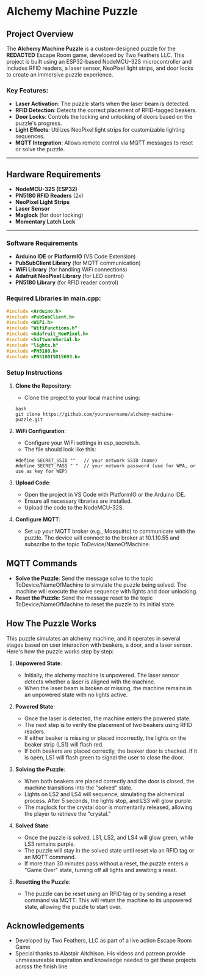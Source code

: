 # Alchemy Machine Puzzle

## Project Overview

The **Alchemy Machine Puzzle** is a custom-designed puzzle for the **REDACTED** Escape Room game, developed by Two Feathers LLC. This project is built using an ESP32-based NodeMCU-32S microcontroller and includes RFID readers, a laser sensor, NeoPixel light strips, and door locks to create an immersive puzzle experience.

### Key Features:
- **Laser Activation**: The puzzle starts when the laser beam is detected.
- **RFID Detection**: Detects the correct placement of RFID-tagged beakers.
- **Door Locks**: Controls the locking and unlocking of doors based on the puzzle's progress.
- **Light Effects**: Utilizes NeoPixel light strips for customizable lighting sequences.
- **MQTT Integration**: Allows remote control via MQTT messages to reset or solve the puzzle.

---

## Hardware Requirements 
- **NodeMCU-32S (ESP32)**
- **PN5180 RFID Readers** (2x)
- **NeoPixel Light Strips**
- **Laser Sensor**
- **Maglock** (for door locking)
- **Momentary Latch Lock**

---

### Software Requirements 

- **Arduino IDE** or **PlatformIO** (VS Code Extension)
- **PubSubClient Library** (for MQTT communication)
- **WiFi Library** (for handling WiFi connections)
- **Adafruit NeoPixel Library** (for LED control)
- **PN5180 Library** (for RFID reader control)

### Required Libraries in main.cpp: 
```cpp
#include <Arduino.h>
#include <PubSubClient.h>
#include <WiFi.h>
#include "WifiFunctions.h"
#include <Adafruit_NeoPixel.h>
#include <SoftwareSerial.h>
#include "lights.h"
#include <PN5180.h>
#include <PN5180ISO15693.h>
```
### Setup Instructions

1. **Clone the Repository**:
   - Clone the project to your local machine using:
   ```
   bash
   git clone https://github.com/yourusername/alchemy-machine-puzzle.git
   ```

2. **WiFi Configuration**:
    - Configure your WiFi settings in esp_secrets.h.
    - The file should look like this:
    ```
    #define SECRET_SSID ""   // your network SSID (name)
    #define SECRET_PASS " "  // your network password (use for WPA, or use as key for WEP)
    ```

3. **Upload Code**:
    - Open the project in VS Code with PlatformIO or the Arduino IDE.
    - Ensure all necessary libraries are installed.
    - Upload the code to the NodeMCU-32S.

4. **Configure MQTT**:
    - Set up your MQTT broker (e.g., Mosquitto) to communicate with the puzzle. The device will connect to the broker at 10.1.10.55 and subscribe to the topic ToDevice/NameOfMachine.

## MQTT Commands

- **Solve the Puzzle**:
    Send the message solve to the topic ToDevice/NameOfMachine to simulate the puzzle being solved. The machine will execute the solve sequence with lights and door unlocking.
- **Reset the Puzzle**:
    Send the message reset to the topic ToDevice/NameOfMachine to reset the puzzle to its initial state.

## How The Puzzle Works

This puzzle simulates an alchemy machine, and it operates in several stages based on user interaction with beakers, a door, and a laser sensor. Here's how the puzzle works step by step:

1. **Unpowered State**:
    - Initially, the alchemy machine is unpowered. The laser sensor detects whether a laser is aligned with the machine. 
    - When the laser beam is broken or missing, the machine remains in an unpowered state with no lights active.

2. **Powered State**:
    - Once the laser is detected, the machine enters the powered state.
    - The next step is to verify the placement of two beakers using RFID readers.
    - If either beaker is missing or placed incorrectly, the lights on the beaker strip (LS1) will flash red.
    - If both beakers are placed correctly, the beaker door is checked. If it is open, LS1 will flash green to signal the user to close the door.

3. **Solving the Puzzle**:
    - When both beakers are placed correctly and the door is closed, the machine transitions into the "solved" state.
    - Lights on LS2 and LS4 will sequence, simulating the alchemical process. After 5 seconds, the lights stop, and LS3 will glow purple.
    - The maglock for the crystal door is momentarily released, allowing the player to retrieve the "crystal."

4. **Solved State**:
    - Once the puzzle is solved, LS1, LS2, and LS4 will glow green, while LS3 remains purple.
    - The puzzle will stay in the solved state until reset via an RFID tag or an MQTT command.
    - If more than 30 minutes pass without a reset, the puzzle enters a "Game Over" state, turning off all lights and awaiting a reset.

5. **Resetting the Puzzle**:
    - The puzzle can be reset using an RFID tag or by sending a reset command via MQTT. This will return the machine to its unpowered state, allowing the puzzle to start over.

## Acknowledgements

  - Developed by Two Feathers, LLC as part of a live action Escape Room Game
  - Special thanks to Alastair Aitchison. His videos and patreon provide unmeasureable inspiration and knowledge needed to get these projects across the finish line 
    
